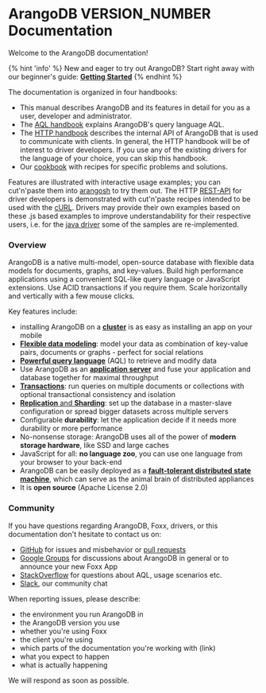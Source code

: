 ArangoDB VERSION_NUMBER Documentation
=====================================

Welcome to the ArangoDB documentation!

{% hint 'info' %}
New and eager to try out ArangoDB? Start right away with our beginner's guide:
[**Getting Started**](GettingStarted/README.md)
{% endhint %}

The documentation is organized in four handbooks:

- This manual describes ArangoDB and its features in detail for you as a user,
  developer and administrator.
- The [AQL handbook](../AQL/index.html) explains ArangoDB's query language AQL.
- The [HTTP handbook](../HTTP/index.html) describes the internal API of ArangoDB
  that is used to communicate with clients. In general, the HTTP handbook will be
  of interest to driver developers. If you use any of the existing drivers for
  the language of your choice, you can skip this handbook.
- Our [cookbook](../Cookbook/index.html) with recipes for specific problems and
  solutions.

Features are illustrated with interactive usage examples; you can cut'n'paste them
into [arangosh](Administration/Arangosh/README.md) to try them out. The HTTP
[REST-API](../HTTP/index.html) for driver developers is demonstrated with cut'n'paste
recipes intended to be used with the [cURL](http://curl.haxx.se). Drivers may provide
their own examples based on these .js based examples to improve understandability
for their respective users, i.e. for the [java driver](https://github.com/arangodb/arangodb-java-driver#learn-more)
some of the samples are re-implemented.

### Overview

ArangoDB is a native multi-model, open-source database with flexible data models for documents, graphs, and key-values. Build high performance applications using a convenient SQL-like query language or JavaScript extensions. Use ACID transactions if you require them. Scale horizontally and vertically with a few mouse clicks.

Key features include:

* installing ArangoDB on a [**cluster**](Deployment/README.md) is as easy as installing an app on your mobile
* [**Flexible data modeling**](DataModeling/README.md): model your data as combination of key-value pairs, documents or graphs - perfect for social relations
* [**Powerful query language**](../AQL/index.html) (AQL) to retrieve and modify data 
* Use ArangoDB as an [**application server**](Foxx/README.md) and fuse your application and database together for maximal throughput
* [**Transactions**](Transactions/README.md): run queries on multiple documents or collections with optional transactional consistency and isolation
* [**Replication** and **Sharding**](Administration/README.md): set up the database in a master-slave configuration or spread bigger datasets across multiple servers
* Configurable **durability**: let the application decide if it needs more durability or more performance
* No-nonsense storage: ArangoDB uses all of the power of **modern storage hardware**, like SSD and large caches
* JavaScript for all: **no language zoo**, you can use one language from your browser to your back-end
* ArangoDB can be easily deployed as a [**fault-tolerant distributed state machine**](Deployment/Agency.md), which can serve as the animal brain of distributed appliances
* It is **open source** (Apache License 2.0)

### Community

If you have questions regarding ArangoDB, Foxx, drivers, or this documentation don't hesitate to contact us on:

- [GitHub](https://github.com/arangodb/arangodb/issues) for issues and misbehavior or
  [pull requests](https://www.arangodb.com/community/)
- [Google Groups](https://groups.google.com/forum/?hl=de#!forum/arangodb) for discussions about ArangoDB in general or to announce your new Foxx App
- [StackOverflow](http://stackoverflow.com/questions/tagged/arangodb) for questions about AQL, usage scenarios etc.
- [Slack](http://slack.arangodb.com), our community chat

When reporting issues, please describe:

- the environment you run ArangoDB in
- the ArangoDB version you use
- whether you're using Foxx
- the client you're using
- which parts of the documentation you're working with (link)
- what you expect to happen
- what is actually happening

We will respond as soon as possible.
